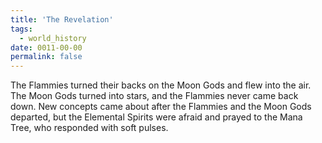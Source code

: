 ```yaml
---
title: 'The Revelation'
tags:
  - world_history
date: 0011-00-00
permalink: false
---
```

The Flammies turned their backs on the Moon Gods and flew into the air. The Moon Gods turned into stars, and the Flammies never came back down. New concepts came about after the Flammies and the Moon Gods departed, but the Elemental Spirits were afraid and prayed to the Mana Tree, who responded with soft pulses.